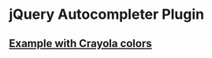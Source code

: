 # jQuery Autocompleter Plugin

## [Example with Crayola colors](http://fitiskin.github.io/jquery-autocompleter/)
